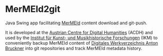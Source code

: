 MerMEId2git
===========

Java Swing app facilitating [MerMEId](https://github.com/Det-Kongelige-Bibliotek/MerMEId) content download and git-push.

It is developed at the [Austrian Centre for Digital Humanities](https://www.oeaw.ac.at/acdh/acdh-home/) (ACDH) and used by the [Institut für Kunst- und Musikhistorische Forschungen](https://www.oeaw.ac.at/ikm/home/) (IKM) to conveniently backup MerMEId content of [Digitales Werkverzeichnis Anton Bruckner](http://www.bruckner-online.at/) into git repositories and track MerMEId metadata history.
